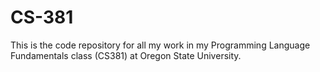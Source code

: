 # CS-381
This is the code repository for all my work in my Programming Language Fundamentals class (CS381) at Oregon State University.
